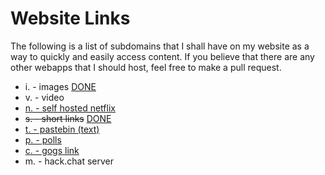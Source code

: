 # Website Links

The following is a list of subdomains that I shall have on my website as a way to quickly and easily access content. If you believe that there are any other webapps that I should host, feel free to make a pull request.

* i. - images [DONE](https://i.natfan.io/)
* v. - video
* [n. - self hosted netflix](https://github.com/dularion/streama/)
* ~~s. - short links~~ [DONE](https://s.natfan.io/)
* [t. - pastebin (text)](https://github.com/seejohnrun/haste-server)
* [p. - polls](https://github.com/nearbycoder/materialpoll)
* [c. - gogs link](http://79.137.76.55:3000/)
* m. - hack.chat server
